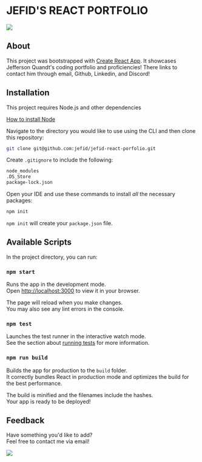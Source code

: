 

# JEFID'S REACT PORTFOLIO

<img src = "src\assets\mockup.gif">


## About

This project was bootstrapped with [Create React App](https://github.com/facebook/create-react-app). It showcases Jefferson Quandt's coding portfolio and proficiencies! There links to contact him through email, Github, Linkedin, and Discord!

## Installation

This project requires Node.js and other dependencies

[How to install Node](https://docs.npmjs.com/downloading-and-installing-node-js-and-npm)


Navigate to the directory you would like to use using the CLI and then clone this repository:

```bash
git clone git@github.com:jefid/jefid-react-porfolio.git
```

Create `.gitignore` to include the following:

```bash
node_modules
.DS_Store
package-lock.json
```
Open your IDE and use these commands to install _all_ the necessary packages:

```bash
npm init
```

`npm init` will create your `package.json` file.

## Available Scripts

In the project directory, you can run:

### `npm start`

Runs the app in the development mode.\
Open [http://localhost:3000](http://localhost:3000) to view it in your browser.

The page will reload when you make changes.\
You may also see any lint errors in the console.

### `npm test`

Launches the test runner in the interactive watch mode.\
See the section about [running tests](https://facebook.github.io/create-react-app/docs/running-tests) for more information.

### `npm run build`

Builds the app for production to the `build` folder.\
It correctly bundles React in production mode and optimizes the build for the best performance.

The build is minified and the filenames include the hashes.\
Your app is ready to be deployed!


## Feedback

Have something you'd like to add?<br>
Feel free to contact me via email!<br>

<a href="mailto:jquandt411@gmail.com">
  <img src="https://img.shields.io/badge/Gmail-D14836?style=for-the-badge&logo=gmail&logoColor=white" />
 </a>
